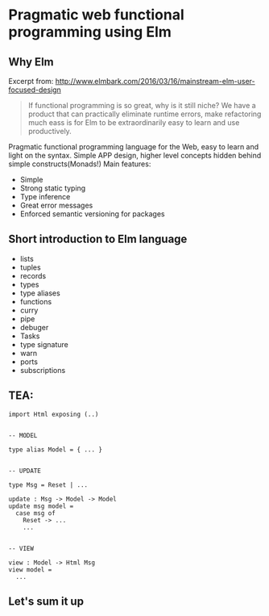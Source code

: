 # Pragmatic web functional programming using Elm

## Why Elm
Excerpt from: http://www.elmbark.com/2016/03/16/mainstream-elm-user-focused-design
> If functional programming is so great, why is it still niche? We have a product that can practically eliminate runtime errors,
> make refactoring much eass is for Elm to be extraordinarily easy to learn and use productively.

Pragmatic functional programming language for the Web, easy to learn and light on the syntax.
Simple APP design, higher level concepts hidden behind simple constructs(Monads!)
Main features:
- Simple
- Strong static typing
- Type inference
- Great error messages
- Enforced semantic versioning for packages

## Short introduction to Elm language
- lists
- tuples
- records
- types
- type aliases
- functions
- curry
- pipe
- debuger
- Tasks
- type signature
- warn
- ports
- subscriptions

## TEA:
```
import Html exposing (..)


-- MODEL

type alias Model = { ... }


-- UPDATE

type Msg = Reset | ...

update : Msg -> Model -> Model
update msg model =
  case msg of
    Reset -> ...
    ...


-- VIEW

view : Model -> Html Msg
view model =
  ...
```


## Let's sum it up
